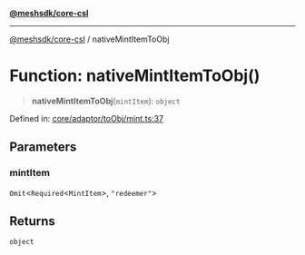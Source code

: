 [**@meshsdk/core-csl**](../README.md)

***

[@meshsdk/core-csl](../globals.md) / nativeMintItemToObj

# Function: nativeMintItemToObj()

> **nativeMintItemToObj**(`mintItem`): `object`

Defined in: [core/adaptor/toObj/mint.ts:37](https://github.com/MeshJS/mesh/blob/1abde1553cbd7cf2cf4e40197fc0de9e4a7d0f49/packages/mesh-core-csl/src/core/adaptor/toObj/mint.ts#L37)

## Parameters

### mintItem

`Omit`\<`Required`\<`MintItem`\>, `"redeemer"`\>

## Returns

`object`
